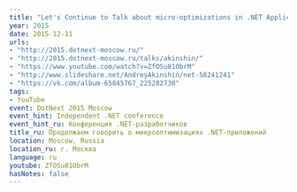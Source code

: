 ```yaml
---
title: "Let's Continue to Talk about micro-optimizations in .NET Applications"
year: 2015
date: 2015-12-11
urls:
- "http://2015.dotnext-moscow.ru/"
- "http://2015.dotnext-moscow.ru/talks/akinshin/"
- "https://www.youtube.com/watch?v=ZfOSu81ObrM"
- "http://www.slideshare.net/AndreyAkinshin/net-58241241"
- "https://vk.com/album-65845767_225282730"
tags:
- YouTube
event: DotNext 2015 Moscow
event_hint: Independent .NET conference
event_hint_ru: Конференция .NET-разработчиков
title_ru: Продолжаем говорить о микрооптимизациях .NET-приложений
location: Moscow, Russia
location_ru: г. Москва
language: ru
youtube: ZfOSu81ObrM
hasNotes: false
---
```

